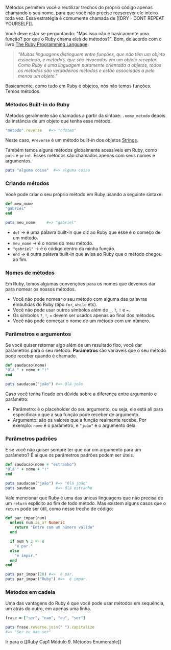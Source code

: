 Métodos permitem você a reutilizar trechos do próprio código apenas chamando o seu nome, para que você não precise reescrever ele inteiro toda vez. Essa estratégia é comumente chamada de [[DRY - DONT REPEAT YOURSELF]].

Você deve estar se perguntando: "Mas isso não é basicamente uma função? por que o Ruby chama eles de métodos?". Bom, de acordo com o livro [The Ruby Programming Language](https://www.amazon.com/dp/0596516177/?tag=stackoverfl08-20):

> _"Muitas linguagens distinguem entre funções, que não têm um objeto associado, e métodos, que são invocados em um objeto receptor. Como Ruby é uma linguagem puramente orientada a objetos, todos os métodos são verdadeiros métodos e estão associados a pelo menos um objeto."_

Basicamente, como tudo em Ruby é objetos, nós não temos funções. Temos métodos.

### Métodos Built-in do Ruby
Métodos geralmente são chamados a partir da sintaxe: `.nome_metodo` depois da instância de um objeto que tenha esse método.
```ruby
"metodo".reverse   #=> "odotem"
```
Neste caso, `#reverse` é um método built-in dos objetos [Strings](https://docs.ruby-lang.org/en/3.4/String.html).

Também temos alguns métodos globalmente acessíveis em Ruby, como `puts` e `print`. Esses métodos são chamados apenas com seus nomes e argumentos.
```ruby
puts "alguma coisa"  #=> alguma coisa
```

### Criando métodos
Você pode criar o seu próprio método em Ruby usando a seguinte sintaxe:
``` ruby
def meu_nome
"gabriel"
end

puts meu_nome     #=> "gabriel"
```
- `def` -> é uma palavra built-in que diz ao Ruby que esse é o começo de um método.
- `meu_nome` -> é o nome do meu método.
- `"gabriel"` -> é o código dentro da minha função.
- `end` -> é outra palavra built-in que avisa ao Ruby que o método chegou ao fim.
### Nomes de métodos
Em Ruby, temos algumas convenções para os nomes que devemos dar para nomear os nossos métodos.
- Você não pode nomear o seu método com alguma das palavras embutidas do Ruby (tipo `for`, `while` etc).
- Você não pode usar outros símbolos além de `_`, `?`, `!` e `=`.
- Os símbolos `?`, `!`, `=` devem ser usados apenas ao final dos métodos.
- Você não pode começar o nome de um método com um número.

### Parâmetros e argumentos
Se você quiser retornar algo além de um resultado fixo, você dar parâmetros para o seu método.
**Parâmetros** são variáveis que o seu método pode receber quando é chamado. 
``` ruby
def saudacao(nome)
"Olá " + nome + "!"
end

puts saudacao("joão") #=> Olá joão
```
Caso você tenha ficado em dúvida sobre a diferença entre argumento e parâmetro: 
- Parâmetro: é o placeholder do seu argumento, ou seja, ele está ali para especificar o que a sua função pode receber de argumento.
- Argumento: são os valores que a função realmente recebe. Por exemplo: `nome` é o parâmetro, e `"joão"` é o argumento dela.

### Parâmetros padrões
E se você não quiser sempre ter que dar um argumento para um parâmetro? É aí que os parâmetros padrões podem ser úteis.
```ruby
def saudacao(nome = "estranho")
"Olá " + nome + "!"
end

puts saudacao("joão") #=> "Olá joão"
puts saudacao         #=> Olá estranho
```
 Vale mencionar que Ruby é uma das únicas linguagens que não precisa de um `return` explícito ao fim de todo método.
Mas existem alguns casos que o `return` pode ser útil, como nesse trecho de código: 
``` ruby
def par_impar(num)
  unless num.is_a? Numeric
    return "Entre com um número válido"
  end

  if num % 2 == 0
    "é par."
  else
    "é ímpar."
  end
end

puts par_impar(20) #=>  é par.
puts par_impar("Ruby") #=>  é impar.
```

### Métodos em cadeia
Uma das vantagens do Ruby é que você pode usar métodos em sequência, um atrás do outro, em apenas uma linha.
``` ruby
frase = ["ser", "nao", "ou", "ser"]

puts frase.reverse.join(" ").capitalize
#=> "Ser ou nao ser"
```

Ir para o [[Ruby Cap1 Módulo 9. Métodos Enumerable]]